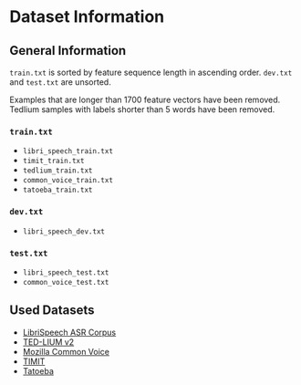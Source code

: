 # Dataset Information


## General Information
`train.txt` is sorted by feature sequence length in ascending order.
`dev.txt` and `test.txt` are unsorted.

Examples that are longer than 1700 feature vectors have been removed.
Tedlium samples with labels shorter than 5 words have been removed.


### `train.txt`
* `libri_speech_train.txt`
* `timit_train.txt`
* `tedlium_train.txt`
* `common_voice_train.txt`
* `tatoeba_train.txt`


### `dev.txt`
* `libri_speech_dev.txt`


### `test.txt`
* `libri_speech_test.txt`
* `common_voice_test.txt`


## Used Datasets
* [LibriSpeech ASR Corpus](http://openslr.org/12)
* [TED-LIUM v2](http://www.openslr.org/19/)
* [Mozilla Common Voice](https://voice.mozilla.org/en)
* [TIMIT](https://catalog.ldc.upenn.edu/ldc93s1)
* [Tatoeba](https://tatoeba.org/eng/downloads)

